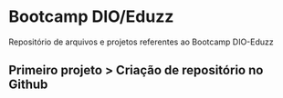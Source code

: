 # Bootcamp DIO/Eduzz
Repositório de arquivos e projetos referentes ao Bootcamp DIO-Eduzz

## Primeiro projeto > Criação de repositório no Github
